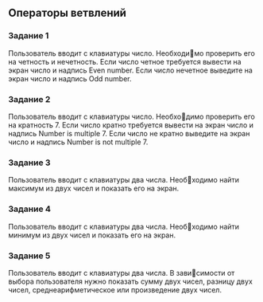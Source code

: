 ## Операторы ветвлений

### Задание 1
Пользователь вводит с клавиатуры число. Необходимо проверить его на четность и нечетность. Если число четное требуется вывести на экран число и надпись Even number. Если число нечетное выведите на экран число и надпись Odd number. 
### Задание 2
Пользователь вводит с клавиатуры число. Необходимо проверить его на кратность 7. Если число кратно требуется вывести на экран число и надпись Number is multiple 7. Если число не кратно выведите на экран число и надпись Number is not multiple 7. 
### Задание 3
Пользователь вводит с клавиатуры два числа. Необходимо найти максимум из двух чисел и показать его на экран.
### Задание 4
Пользователь вводит с клавиатуры два числа. Необходимо найти минимум из двух чисел и показать его на экран.

### Задание 5
Пользователь вводит с клавиатуры два числа. В зависимости от выбора пользователя нужно показать сумму двух чисел, разницу двух чисел, среднеарифметическое или произведение двух чисел.
